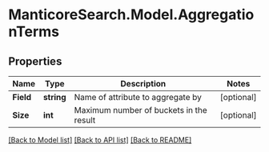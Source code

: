 # ManticoreSearch.Model.AggregationTerms

## Properties

Name | Type | Description | Notes
------------ | ------------- | ------------- | -------------
**Field** | **string** | Name of attribute to aggregate by | [optional] 
**Size** | **int** | Maximum number of buckets in the result | [optional] 

[[Back to Model list]](../README.md#documentation-for-models) [[Back to API list]](../README.md#documentation-for-api-endpoints) [[Back to README]](../README.md)

